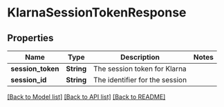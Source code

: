 # KlarnaSessionTokenResponse

## Properties

Name | Type | Description | Notes
------------ | ------------- | ------------- | -------------
**session_token** | **String** | The session token for Klarna | 
**session_id** | **String** | The identifier for the session | 

[[Back to Model list]](../README.md#documentation-for-models) [[Back to API list]](../README.md#documentation-for-api-endpoints) [[Back to README]](../README.md)


